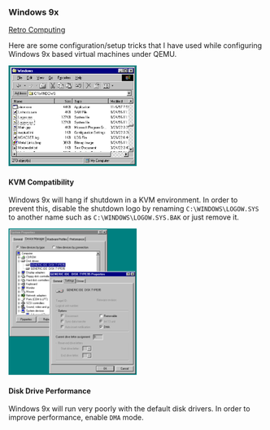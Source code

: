 ### Windows 9x

[Retro Computing](retro_computing.html)

Here are some configuration/setup tricks that I have used while configuring
Windows 9x based virtual machines under QEMU.<br>

<a href="res/projects/retro/windows_95_dma_fix.png">
  <img width="50%" src="res/projects/retro/windows_95_windows_folder.png#floatleft">
</a>

#### KVM Compatibility

Windows 9x will hang if shutdown in a KVM environment. In order to prevent this,
disable the shutdown logo by renaming `C:\WINDOWS\LOGOW.SYS` to another name
such as `C:\WINDOWS\LOGOW.SYS.BAK` or just remove it.<br>

<a href="res/projects/retro/windows_95_dma_fix.png">
  <img width="50%" src="res/projects/retro/windows_95_dma_fix.png#floatleft">
</a>

#### Disk Drive Performance

Windows 9x will run very poorly with the default disk drivers. In order to
improve performance, enable `DMA` mode.<br>
